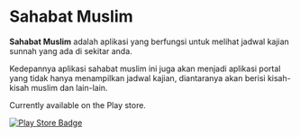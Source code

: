 # Sahabat Muslim

**Sahabat Muslim** adalah aplikasi yang berfungsi untuk melihat jadwal kajian sunnah yang ada di sekitar anda.

Kedepannya aplikasi sahabat muslim ini juga akan menjadi aplikasi portal yang tidak hanya menampilkan jadwal kajian, diantaranya akan berisi kisah-kisah muslim dan lain-lain.

Currently available on the Play store.

[![Play Store Badge](https://developer.android.com/images/brand/en_app_rgb_wo_60.png)](https://play.google.com/store/apps/details?id=com.zaitunlabs.dzikirharian&hl=en)

